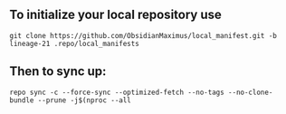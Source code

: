 To initialize your local repository use
---------------------------------------

    git clone https://github.com/ObsidianMaximus/local_manifest.git -b lineage-21 .repo/local_manifests
    

Then to sync up:
----------------

    repo sync -c --force-sync --optimized-fetch --no-tags --no-clone-bundle --prune -j$(nproc --all
